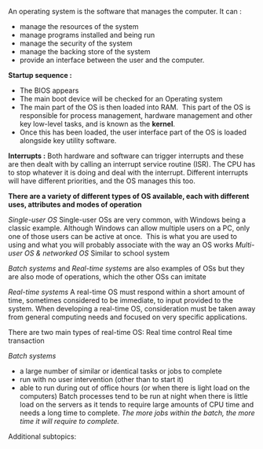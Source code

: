An operating system is the software that manages the computer. It can :
- manage the resources of the system 
- manage programs installed and being run 
- manage the security of the system
- manage the backing store of the system
- provide an interface between the user and the computer.

**Startup sequence :**
- The BIOS appears
- The main boot device will be checked for an Operating system 
- The main part of the OS is then loaded into RAM.  This part of the OS is responsible for process management, hardware management and other key low-level tasks, and is known as the **kernel**. 
- Once this has been loaded, the user interface part of the OS is loaded alongside key utility software.

**Interrupts :**
Both hardware and software can trigger interrupts and these are then dealt with by calling an interrupt service routine (ISR). The CPU has to stop whatever it is doing and deal with the interrupt. Different interrupts will have different priorities, and the OS manages this too.

**There are a variety of different types of OS available, each with different uses, attributes and modes of operation**

*Single-user OS*
Single-user OSs are very common, with Windows being a classic example. Although Windows can allow multiple users on a PC, only one of those users can be active at once. 
This is what you are used to using and what you will probably associate with the way an OS works
*Multi-user OS & networked OS*
Similar to school system

*Batch systems* and *Real-time systems* are also examples of OSs but they are also mode of operations, which the other OSs can imitate

*Real-time systems*
A real-time OS must respond within a short amount of time, sometimes considered to be immediate, to input provided to the system.
When developing a real-time OS, consideration must be taken away from general computing needs and focused on very specific applications.

There are two main types of real-time OS:
Real time control
Real time transaction

*Batch systems*
- a large number of similar or identical tasks or jobs to complete
- run with no user intervention (other than to start it)
- able to run during out of office hours (or when there is light load on the computers)
Batch processes tend to be run at night when there is little load on the servers as it tends to require large amounts of CPU time and needs a long time to complete. *The more jobs within the batch, the more time it will require to complete.*


Additional subtopics:
```folder-index-content
```